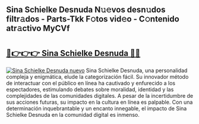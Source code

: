 ## Sina Schielke Desnuda N𝚞𝚎vos desn𝚞dos filtr𝚊dos - Parts-Tkk F𝚘tos vid𝚎o - C𝚘ntenido atr𝚊ctivo MyCVf

# <h2><a href="http://mb43tc.tromn.icu/?c=Sina+Schielke+Desnuda">🔗👉👉👉 Sina Schielke Desnuda 🔗🔗</a></h2>

[![Sina Schielke Desnuda nuevo](https://i.imgur.com/pEAQMta.gif)](http://mb43tc.tromn.icu/?c=Sina+Schielke+Desnuda)
Sina Schielke Desnuda, una personalidad compleja y enigmática, elude la categorización fácil. Su innovador método de interactuar con el público en línea ha cautivado y enfurecido a los espectadores, estimulando debates sobre moralidad, identidad y las complejidades de las comunidades digitales. A pesar de la incertidumbre de sus acciones futuras, su impacto en la cultura en línea es palpable. Con una determinación inquebrantable y un encanto innegable, el impacto de Sina Schielke Desnuda en la comunidad digital es inmenso.
